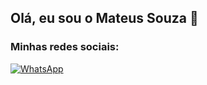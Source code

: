 ## Olá, eu sou o Mateus Souza 🤝

### Minhas redes sociais:
[![WhatsApp](https://img.shields.io/badge/WhatsApp-000000?style=for-the-badge&logo=whatsapp&logoColor=white)](https://wa.me/5511964649310)
